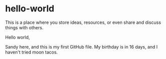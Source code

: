 # hello-world
This is a place where you store ideas, resources, or even share and discuss things with others.

Hello world,

Sandy here, and this is my first GitHub file.
My birthday is in 16 days, and I haven't tried moon tacos.
